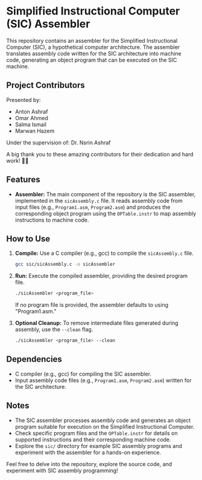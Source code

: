 # Simplified Instructional Computer (SIC) Assembler

This repository contains an assembler for the Simplified Instructional Computer (SIC), a hypothetical computer architecture. The assembler translates assembly code written for the SIC architecture into machine code, generating an object program that can be executed on the SIC machine.

## Project Contributors

Presented by:
- Anton Ashraf
- Omar Ahmed
- Salma Ismail
- Marwan Hazem

Under the supervision of:
Dr. Nsrin Ashraf

A big thank you to these amazing contributors for their dedication and hard work! 🚀✨

## Features

- **Assembler:** The main component of the repository is the SIC assembler, implemented in the `sicAssembly.c` file. It reads assembly code from input files (e.g., `Program1.asm`, `Program2.asm`) and produces the corresponding object program using the `OPTable.instr` to map assembly instructions to machine code.

## How to Use

1. **Compile:** Use a C compiler (e.g., gcc) to compile the `sicAssembly.c` file.

    ```bash
    gcc sic/sicAssembly.c -o sicAssembler
    ```

2. **Run:** Execute the compiled assembler, providing the desired program file.

    ```bash
    ./sicAssembler <program_file>
    ```

    If no program file is provided, the assembler defaults to using "Program1.asm."

3. **Optional Cleanup:** To remove intermediate files generated during assembly, use the `--clean` flag.

    ```bash
    ./sicAssembler <program_file> --clean
    ```

## Dependencies

- C compiler (e.g., gcc) for compiling the SIC assembler.
- Input assembly code files (e.g., `Program1.asm`, `Program2.asm`) written for the SIC architecture.

## Notes

- The SIC assembler processes assembly code and generates an object program suitable for execution on the Simplified Instructional Computer.
- Check specific program files and the `OPTable.instr` for details on supported instructions and their corresponding machine code.
- Explore the `sic/` directory for example SIC assembly programs and experiment with the assembler for a hands-on experience.

Feel free to delve into the repository, explore the source code, and experiment with SIC assembly programming!